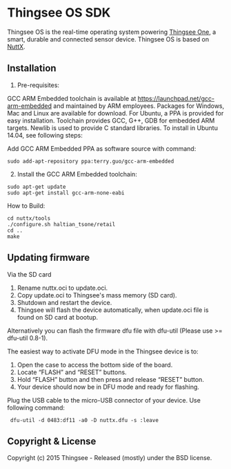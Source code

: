 # Thingsee OS SDK

Thingsee OS is the real-time operating system powering [Thingsee One](http://thingsee.com), a smart, durable and connected sensor device. Thingsee OS is based on [NuttX](http://nuttx.org/).

## Installation

1) Pre-requisites:

GCC ARM Embedded toolchain is available at https://launchpad.net/gcc-arm-embedded
and maintained by ARM employee​s. Packages for Windows, Mac and Linux are
available for download. For Ubuntu, a PPA is provided for easy installation.
Toolchain provides GCC, G++, GDB for embedded ARM targets. Newlib is used to
provide C standard libraries. To install in Ubuntu 14.04, see following steps:

Add GCC ARM Embedded PPA as software source with command:

```
sudo add-apt-repository ppa:terry.guo/gcc-arm-embedded
```

2) Install the GCC ARM Embedded toolchain:

```
sudo apt-get update
sudo apt-get install gcc-arm-none-eabi
```

How to Build:

```
cd nuttx/tools
./configure.sh haltian_tsone/retail
cd ..
make
```

## Updating firmware

Via the SD card

 1. Rename nuttx.oci to update.oci.
 2. Copy update.oci to Thingsee's mass memory (SD card).
 3. Shutdown and restart the device.
 4. Thingsee will flash the device automatically, when update.oci file is found on SD card at bootup.

Alternatively you can flash the firmware dfu file with dfu-util (Please use >= dfu-util 0.8-1).

The easiest way to activate DFU mode in the Thingsee device is to:

 1. Open the case to access the bottom side of the board.
 2. Locate “FLASH” and “RESET” buttons.
 3. Hold “FLASH” button and then press and release “RESET” button.
 4. Your device should now be in DFU mode and ready for flashing.

Plug the USB cable to the micro-USB connector of your device. Use following command:

```
 dfu-util -d 0483:df11 -a0 -D nuttx.dfu -s :leave
```

## Copyright & License

Copyright (c) 2015 Thingsee - Released (mostly) under the BSD license.
